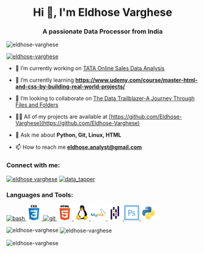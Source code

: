 <h1 align="center">Hi 👋, I'm Eldhose Varghese</h1>
<h3 align="center">A passionate Data Processor from India</h3>

<p align="left"> <img src="https://komarev.com/ghpvc/?username=eldhose-varghese&label=Profile%20views&color=0e75b6&style=flat" alt="eldhose-varghese" /> </p>

<p align="left"> <a href="https://github.com/ryo-ma/github-profile-trophy"><img src="https://github-profile-trophy.vercel.app/?username=eldhose-varghese" alt="eldhose-varghese" /></a> </p>

- 🔭 I’m currently working on [TATA Online Sales Data Analysis](https://github.com/Eldhose-Varghese/TATA-Online-Sales-Data-Analysis)

- 🌱 I’m currently learning **https://www.udemy.com/course/master-html-and-css-by-building-real-world-projects/**

- 👯 I’m looking to collaborate on [The Data Trailblazer-A Journey Through Files and Folders](https://github.com/Eldhose-Varghese/The-Data-Trailblazer-A-Journey-Through-Files-and-Folders)

- 👨‍💻 All of my projects are available at [https://github.com/Eldhose-Varghese](https://github.com/Eldhose-Varghese)

- 💬 Ask me about **Python, Git, Linux, HTML**

- 📫 How to reach me **eldhose.analyst@gmail.com**

<h3 align="left">Connect with me:</h3>
<p align="left">
<a href="https://linkedin.com/in/eldhose varghese" target="blank"><img align="center" src="https://raw.githubusercontent.com/rahuldkjain/github-profile-readme-generator/master/src/images/icons/Social/linked-in-alt.svg" alt="eldhose varghese" height="30" width="40" /></a>
<a href="https://instagram.com/data_tapper" target="blank"><img align="center" src="https://raw.githubusercontent.com/rahuldkjain/github-profile-readme-generator/master/src/images/icons/Social/instagram.svg" alt="data_tapper" height="30" width="40" /></a>
</p>

<h3 align="left">Languages and Tools:</h3>
<p align="left"> <a href="https://www.gnu.org/software/bash/" target="_blank" rel="noreferrer"> <img src="https://www.vectorlogo.zone/logos/gnu_bash/gnu_bash-icon.svg" alt="bash" width="40" height="40"/> </a> <a href="https://www.w3schools.com/css/" target="_blank" rel="noreferrer"> <img src="https://raw.githubusercontent.com/devicons/devicon/master/icons/css3/css3-original-wordmark.svg" alt="css3" width="40" height="40"/> </a> <a href="https://git-scm.com/" target="_blank" rel="noreferrer"> <img src="https://www.vectorlogo.zone/logos/git-scm/git-scm-icon.svg" alt="git" width="40" height="40"/> </a> <a href="https://www.w3.org/html/" target="_blank" rel="noreferrer"> <img src="https://raw.githubusercontent.com/devicons/devicon/master/icons/html5/html5-original-wordmark.svg" alt="html5" width="40" height="40"/> </a> <a href="https://www.linux.org/" target="_blank" rel="noreferrer"> <img src="https://raw.githubusercontent.com/devicons/devicon/master/icons/linux/linux-original.svg" alt="linux" width="40" height="40"/> </a> <a href="https://www.mysql.com/" target="_blank" rel="noreferrer"> <img src="https://raw.githubusercontent.com/devicons/devicon/master/icons/mysql/mysql-original-wordmark.svg" alt="mysql" width="40" height="40"/> </a> <a href="https://pandas.pydata.org/" target="_blank" rel="noreferrer"> <img src="https://raw.githubusercontent.com/devicons/devicon/2ae2a900d2f041da66e950e4d48052658d850630/icons/pandas/pandas-original.svg" alt="pandas" width="40" height="40"/> </a> <a href="https://www.photoshop.com/en" target="_blank" rel="noreferrer"> <img src="https://raw.githubusercontent.com/devicons/devicon/master/icons/photoshop/photoshop-line.svg" alt="photoshop" width="40" height="40"/> </a> <a href="https://www.python.org" target="_blank" rel="noreferrer"> <img src="https://raw.githubusercontent.com/devicons/devicon/master/icons/python/python-original.svg" alt="python" width="40" height="40"/> </a> </p>

<p><img align="left" src="https://github-readme-stats.vercel.app/api/top-langs?username=eldhose-varghese&show_icons=true&locale=en&layout=compact" alt="eldhose-varghese" /></p>


<p>&nbsp;<img align="center" src="https://github-readme-stats.vercel.app/api?username=eldhose-varghese&show_icons=true&locale=en" alt="eldhose-varghese" /></p>

<p><img align="center" src="https://github-readme-streak-stats.herokuapp.com/?user=eldhose-varghese&" alt="eldhose-varghese" /></p>

